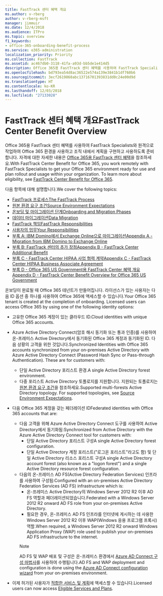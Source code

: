 ```yaml
---
title: FastTrack 센터 혜택 개요
ms.author: v-rberg
author: v-rberg-msft
manager: jimmuir
ms.date: 12/4/2018
ms.audience: ITPro
ms.topic: overview
f1_keywords:
- office-365-onboarding-benefit-process
ms.service: o365-administration
localization_priority: Priority
ms.collection: FastTrack
ms.assetid: ac467db0-3118-41fa-a93d-bb5de1e414d5
description: Office 365용 FastTrack 센터 혜택를 사용하여 FastTrack Specialists와 원격으로 작업하여 Office 365 환경을 사용하고 조직 내에서 계획을 구현하고 사용하도록 준비합니다. 자격에 대한 자세한 내용은 Office 365용 FastTrack 센터 혜택을 참조하세요.
ms.openlocfilehash: bd793ea54d8ac36522e574a139e3841b1df760b6
ms.sourcegitcommit: 3ecf2619868abc13716701393831dd0c24e00d9d
ms.translationtype: HT
ms.contentlocale: ko-KR
ms.lasthandoff: 12/03/2018
ms.locfileid: "27133028"
---
```

# <a name="fasttrack-center-benefit-overview"></a><span data-ttu-id="579da-104">FastTrack 센터 혜택 개요</span><span class="sxs-lookup"><span data-stu-id="579da-104">FastTrack Center Benefit Overview</span></span>

<span data-ttu-id="579da-p102">Office 365용 FastTrack 센터 혜택를 사용하여 FastTrack Specialists와 원격으로 작업하여 Office 365 환경을 사용하고 조직 내에서 계획을 구현하고 사용하도록 준비합니다. 자격에 대한 자세한 내용은 [Office 365용 FastTrack 센터 혜택](O365-fasttrack-benefit-for-office-365.md)을 참조하세요.</span><span class="sxs-lookup"><span data-stu-id="579da-p102">With FastTrack Center Benefit for Office 365, you work remotely with FastTrack Specialists to get your Office 365 environment ready for use and plan rollout and usage within your organization. To learn more about eligibility, see [FastTrack Center Benefit for Office 365](O365-fasttrack-benefit-for-office-365.md).</span></span>
  
<span data-ttu-id="579da-107">다음 항목에 대해 설명합니다.</span><span class="sxs-lookup"><span data-stu-id="579da-107">We cover the following topics:</span></span>
- [<span data-ttu-id="579da-108">FastTrack 프로세스</span><span class="sxs-lookup"><span data-stu-id="579da-108">The FastTrack Process</span></span>](O365-fasttrack-process.md) 
- [<span data-ttu-id="579da-109">원본 환경 요구 조건</span><span class="sxs-lookup"><span data-stu-id="579da-109">Source Environment Expectations</span></span>](O365-source-environment-expectations.md)
- [<span data-ttu-id="579da-110">온보딩 및 마이그레이션 단계</span><span class="sxs-lookup"><span data-stu-id="579da-110">Onboarding and Migration Phases</span></span>](O365-onboarding-and-migration.md)
- [<span data-ttu-id="579da-111">데이터 마이그레이션</span><span class="sxs-lookup"><span data-stu-id="579da-111">Data Migration</span></span>](O365-data-migration.md)
- [<span data-ttu-id="579da-112">FastTrack 책임</span><span class="sxs-lookup"><span data-stu-id="579da-112">FastTrack Responsibilities</span></span>](O365-fasttrack-responsibilities.md)
- [<span data-ttu-id="579da-113">사용자의 업무</span><span class="sxs-lookup"><span data-stu-id="579da-113">Your Responsibilities</span></span>](O365-your-responsibilities.md) 
- [<span data-ttu-id="579da-114">부록 A: IBM Domino에서 Exchange Online으로 마이그레이션</span><span class="sxs-lookup"><span data-stu-id="579da-114">Appendix A - Migration from IBM Domino to Exchange Online</span></span>](O365-from-ibm-domino-to-exchange-online.md)
- [<span data-ttu-id="579da-115">부록 B: FastTrack 센터의 추가 장점</span><span class="sxs-lookup"><span data-stu-id="579da-115">Appendix B - FastTrack Center Additional Benefit</span></span>](O365-fasttrack-additional-benefits.md)
- [<span data-ttu-id="579da-116">부록 C - FastTrack Center HIPAA 사업 협력 계약</span><span class="sxs-lookup"><span data-stu-id="579da-116">Appendix C - FastTrack Center HIPAA Business Associate Agreement</span></span>](O365-hipaa-business-associate-agreement.md)
- [<span data-ttu-id="579da-117">부록 D - Office 365 US Government용 FastTrack Center 혜택 개요</span><span class="sxs-lookup"><span data-stu-id="579da-117">Appendix D - FastTrack Center Benefit Overview for Office 365 US Government</span></span>](US-Gov-appendix-overview.md)
    
<span data-ttu-id="579da-p103">온보딩이 완료될 때 Office 365 테넌트가 만들어집니다. 라이선스가 있는 사용자는 다음 ID 옵션 중 하나를 사용하여 Office 365에 액세스할 수 있습니다.</span><span class="sxs-lookup"><span data-stu-id="579da-p103">Your Office 365 tenant is created at the completion of onboarding. Licensed users can access Office 365 by using one of the following identity options:</span></span>
- <span data-ttu-id="579da-120">고유한 Office 365 계정이 있는 클라우드 ID.</span><span class="sxs-lookup"><span data-stu-id="579da-120">Cloud identities with unique Office 365 accounts.</span></span>
- <span data-ttu-id="579da-p104">Azure Active Directory Connect(암호 해시 동기화 또는 통과 인증)를 사용하여 온-프레미스 Active Directory에서 동기화된 Office 365 계정과 동기화된 ID. 다음 상황의 고객을 위한 것입니다.</span><span class="sxs-lookup"><span data-stu-id="579da-p104">Synchronized Identities with Office 365 accounts synchronized from your on-premises Active Directory with Azure Active Directory Connect (Password Hash Sync or Pass-through Authentication). These are for customers with:</span></span>
  - <span data-ttu-id="579da-123">단일 Active Directory 포리스트 환경.</span><span class="sxs-lookup"><span data-stu-id="579da-123">A single Active Directory forest environment.</span></span>
  - <span data-ttu-id="579da-p105">다중 포리스트 Active Directory 토폴로지를 지원합니다. 지원되는 토폴로지는 [원본 환경 요구 조건](O365-source-environment-expectations.md)을 참조하세요.</span><span class="sxs-lookup"><span data-stu-id="579da-p105">Supported multi-forests Active Directory topology. For supported topologies, see [Source Environment Expectations](O365-source-environment-expectations.md).</span></span>
- <span data-ttu-id="579da-126">다음 Office 365 계정을 갖는 페더레이션 ID</span><span class="sxs-lookup"><span data-stu-id="579da-126">Federated identities with Office 365 accounts that are:</span></span>
  - <span data-ttu-id="579da-127">다음 고객을 위해 Azure Active Directory Connect 도구를 사용하여 Active Directory에서 동기화됨:</span><span class="sxs-lookup"><span data-stu-id="579da-127">Synchronized from Active Directory with the Azure Active Directory Connect tool for customers with:</span></span>
      - <span data-ttu-id="579da-128">단일 Active Directory 포리스트 구성</span><span class="sxs-lookup"><span data-stu-id="579da-128">A single Active Directory forest configuration.</span></span>
      - <span data-ttu-id="579da-129">단일 Active Directory 계정 포리스트("로그온 포리스트"라고도 함) 및 단일 Active Directory 리소스 포리스트 구성</span><span class="sxs-lookup"><span data-stu-id="579da-129">A single Active Directory account forest (also known as a "logon forest") and a single Active Directory resource forest configuration.</span></span>
  - <span data-ttu-id="579da-130">다음의 온-프레미스 AD FS(Active Directory Federation Services) 인프라를 사용하여 구성됨:</span><span class="sxs-lookup"><span data-stu-id="579da-130">Configured with an on-premises Active Directory Federation Services (AD FS) infrastructure which is:</span></span>
      - <span data-ttu-id="579da-131">온-프레미스 Active Directory의 Windows Server 2012 R2 이후 AD FS 역할과 페더레이션되었습니다.</span><span class="sxs-lookup"><span data-stu-id="579da-131">Federated with a Windows Server 2012 R2 onward AD FS role from your on-premises Active Directory.</span></span>
      - <span data-ttu-id="579da-132">필요한 경우, 온-프레미스 AD FS 인프라를 인터넷에 게시하는 데 사용한 Windows Server 2012 R2 이후 WAP(Windows 응용 프로그램 프록시) 역할.</span><span class="sxs-lookup"><span data-stu-id="579da-132">When required, a Windows Server 2012 R2 onward Windows Application Proxy (WAP) role used to publish your on-premises AD FS infrastructure to the internet.</span></span>
    > [!NOTE]
    > <span data-ttu-id="579da-133">AD FS 및 WAP 배포 및 구성은 온-프레미스 환경에서 [Azure AD Connect 구성 마법사](https://go.microsoft.com/fwlink/?linkid=844794)를 사용하여 수행됩니다.</span><span class="sxs-lookup"><span data-stu-id="579da-133">AD FS and WAP deployment and configuration is done using the [Azure AD Connect configuration wizard](https://go.microsoft.com/fwlink/?linkid=844794) from your on-premises environment.</span></span> 
  
- <span data-ttu-id="579da-134">이제 허가된 사용자가 [적합한 서비스 및 계획](O365-eligible-services-and-plans.md)에 액세스할 수 있습니다.</span><span class="sxs-lookup"><span data-stu-id="579da-134">Licensed users can now access [Eligible Services and Plans](O365-eligible-services-and-plans.md).</span></span>
    

 
